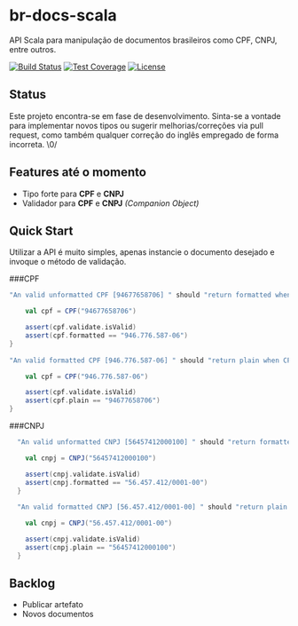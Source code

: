 # br-docs-scala

API Scala para manipulação de documentos brasileiros como CPF, CNPJ, entre outros.

[![Build Status](https://secure.travis-ci.org/sandokandias/br-docs-scala.png?branch=master)](http://travis-ci.org/sandokandias/br-docs-scala?branch=master)
[![Test Coverage](http://codecov.io/github/sandokandias/br-docs-scala/coverage.svg?branch=master)](http://codecov.io/github/sandokandias/br-docs-scala?branch=master)
[![License](http://img.shields.io/badge/license-CC0%201.0-blue.svg)](https://creativecommons.org/publicdomain/zero/1.0/legalcode)


## Status

Este projeto encontra-se em fase de desenvolvimento. Sinta-se a vontade para implementar novos tipos ou sugerir melhorias/correções via pull request, como também qualquer correção do inglês empregado de forma incorreta.
\0/

## Features até o momento

* Tipo forte para **CPF** e **CNPJ**
* Validador para **CPF** e **CNPJ** *(Companion Object)*

## <a name="quick-start">Quick Start</a>

Utilizar a API é muito simples, apenas instancie o documento desejado e invoque o método de validação.

###CPF

```Scala
"An valid unformatted CPF [94677658706] " should "return formatted when CPF.formatted is called" in {

    val cpf = CPF("94677658706")

    assert(cpf.validate.isValid)
    assert(cpf.formatted == "946.776.587-06")
}
  
"An valid formatted CPF [946.776.587-06] " should "return plain when CPF.plain is called" in {

    val cpf = CPF("946.776.587-06")

    assert(cpf.validate.isValid)
    assert(cpf.plain == "94677658706")
}
```

###CNPJ

```Scala
  "An valid unformatted CNPJ [56457412000100] " should "return formatted when CNPJ.formatted is called" in {

    val cnpj = CNPJ("56457412000100")

    assert(cnpj.validate.isValid)
    assert(cnpj.formatted == "56.457.412/0001-00")
  }
  
  "An valid formatted CNPJ [56.457.412/0001-00] " should "return plain when CNPJ.plain is called" in {

    val cnpj = CNPJ("56.457.412/0001-00")

    assert(cnpj.validate.isValid)
    assert(cnpj.plain == "56457412000100")
  }
```

## Backlog

* Publicar artefato
* Novos documentos
